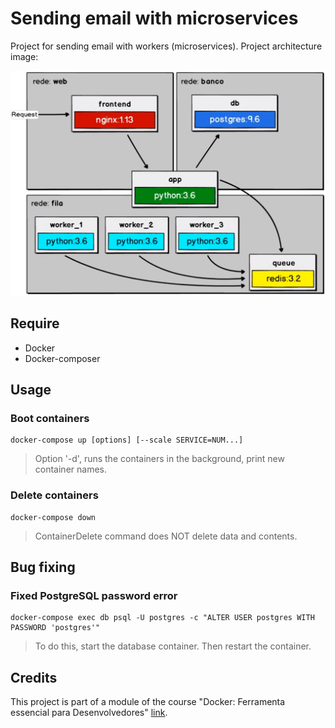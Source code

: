 # Sending email with microservices
Project for sending email with workers (microservices). Project architecture image:

![alt text](https://github.com/MatheusMoreiraf/sending-email-with-microservices/blob/master/arq.png?raw=true)
## Require

+ Docker
+ Docker-composer

## Usage

### Boot containers  

```
docker-compose up [options] [--scale SERVICE=NUM...]
``` 
> Option '-d', runs the containers in the background, print new container names.

### Delete containers  
```
docker-compose down
```
> ContainerDelete command does NOT delete data and contents.  

## Bug fixing

### Fixed PostgreSQL password error
```
docker-compose exec db psql -U postgres -c "ALTER USER postgres WITH PASSWORD 'postgres'"
```
> To do this, start the database container. Then restart the container.

## Credits
This project is part of a module of the course "Docker: Ferramenta essencial para Desenvolvedores" [link](https://www.udemy.com/course/curso-docker/).
